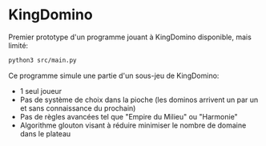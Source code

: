 # KingDomino 

Premier prototype d'un programme jouant à KingDomino disponible, mais limité:

```bash
python3 src/main.py
```

Ce programme simule une partie d'un sous-jeu de KingDomino:
- 1 seul joueur
- Pas de système de choix dans la pioche (les dominos arrivent un par un et sans connaissance du prochain)
- Pas de règles avancées tel que "Empire du Milieu" ou "Harmonie"
- Algorithme glouton visant à réduire minimiser le nombre de domaine dans le plateau


